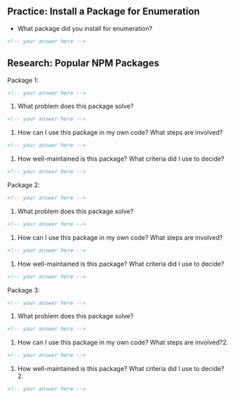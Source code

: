 ## Practice: Install a Package for Enumeration

- What package did you install for enumeration?

```md
<!-- your answer here -->
```

## Research: Popular NPM Packages

Package 1:
```md
<!-- your answer here -->
```
1.  What problem does this package solve?
```md
<!-- your answer here -->
```
1.  How can I use this package in my own code? What steps are involved?
```md
<!-- your answer here -->
```
1.  How well-maintained is this package? What criteria did I use to decide?
```md
<!-- your answer here -->
```

Package 2:
```md
<!-- your answer here -->
```
1.  What problem does this package solve?
```md
<!-- your answer here -->
```
1.  How can I use this package in my own code? What steps are involved?
```md
<!-- your answer here -->
```
1.  How well-maintained is this package? What criteria did I use to decide?
```md
<!-- your answer here -->
```

Package 3:
```md
<!-- your answer here -->
```
1.  What problem does this package solve?
```md
<!-- your answer here -->
```
1.  How can I use this package in my own code? What steps are involved?2.
```md
<!-- your answer here -->
```
1.  How well-maintained is this package? What criteria did I use to decide?2.
```md
<!-- your answer here -->
```
